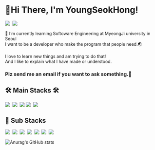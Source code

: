 # 👋Hi There, I'm YoungSeokHong!

<a href="https://spiny-nurse-dec.notion.site/b5ff3cdb34c0466189daf5c59c4be35a" target="_blank"><img src="https://img.shields.io/badge/Profile(KOR)-333333?style=for-the-badge&logo=Notion&logoColor=white"/></a>&nbsp;&nbsp;<img src="https://img.shields.io/badge/cevinlion@gmail.com-EA4335?style=for-the-badge&logo=Gmail&logoColor=white"/>

 🌱 I’m currently learning Softoware Engineering at MyeongJi university in Seoul<br>
 I want to be a developer who make the program that people need.🌏
 <br><br>
 I love to learn new things and am trying to do that!<br>
 And I like to explain what I have made or understood.
 ### Plz send me an email if you want to ask something.📧
 
## 🛠 Main Stacks 🛠
<img src="https://img.shields.io/badge/Java-007396?style=for-the-badge&logo=Java&logoColor=white"/>&nbsp;
<img src="https://img.shields.io/badge/cpp-00599C?style=for-the-badge&logo=C%2B%2B&logoColor=white"/>&nbsp;
<img src="https://img.shields.io/badge/MySQL-4479A1?style=for-the-badge&logo=MySQL&logoColor=white"/>
<img src="https://img.shields.io/badge/Spring-6DB33F?style=for-the-badge&logo=Spring&logoColor=white"/>&nbsp;
<img src="https://img.shields.io/badge/Android-3DDC84?style=for-the-badge&logo=Android&logoColor=white"/>&nbsp;

## 🔧 Sub Stacks 
<img src="https://img.shields.io/badge/Python-3776AB?style=for-the-badge&logo=Python&logoColor=white"/>&nbsp;
<img src="https://img.shields.io/badge/CMake-064F8C?style=for-the-badge&logo=CMake&logoColor=white"/>&nbsp;
<img src="https://img.shields.io/badge/Amazon AWS-232F3E?style=for-the-badge&logo=Amazon AWS&logoColor=white"/>&nbsp;
<img src="https://img.shields.io/badge/Git-F05032?style=for-the-badge&logo=Git&logoColor=white"/>&nbsp;
<img src="https://img.shields.io/badge/Linux-FCC624?style=for-the-badge&logo=Linux&logoColor=black"/>&nbsp;
<img src="https://img.shields.io/badge/HTML-E34F26?style=for-the-badge&logo=HTML5&logoColor=white"/>&nbsp;
<img src="https://img.shields.io/badge/JavaScript-F7DF1E?style=for-the-badge&logo=JavaScript&logoColor=black"/>&nbsp;

![Anurag's GitHub stats](https://github-readme-stats.vercel.app/api?username=YoungSeokHong&show_icons=true&theme=dark)
<!--
**YoungSeokHong/YoungSeokHong** is a ✨ _special_ ✨ repository because its `README.md` (this file) appears on your GitHub profile.

Here are some ideas to get you started:

- 🔭 I’m currently working on ...
- 
- 👯 I’m looking to collaborate on ...
- 🤔 I’m looking for help with ...
- 💬 Ask me about ...
- 📫 How to reach me: ...
- 😄 Pronouns: ...
- ⚡ Fun fact: ...
-->
